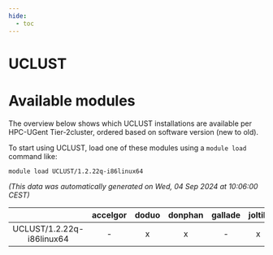 ```yaml
---
hide:
  - toc
---
```


UCLUST
======

# Available modules


The overview below shows which UCLUST installations are available per HPC-UGent Tier-2cluster, ordered based on software version (new to old).

To start using UCLUST, load one of these modules using a `module load` command like:

```shell
module load UCLUST/1.2.22q-i86linux64
```

*(This data was automatically generated on Wed, 04 Sep 2024 at 10:06:00 CEST)*  

| |accelgor|doduo|donphan|gallade|joltik|shinx|skitty|
| :---: | :---: | :---: | :---: | :---: | :---: | :---: | :---: |
|UCLUST/1.2.22q-i86linux64|-|x|x|-|x|-|x|
